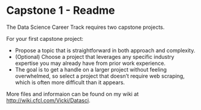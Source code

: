 # Capstone 1 - Readme

The Data Science Career Track requires two capstone projects. 

For your first capstone project:
   * Propose a topic that is straightforward in both approach and complexity.
   * (Optional) Choose a project that leverages any specific industry expertise you may already have from prior work experience.
   * The goal is to get a handle on a larger project without feeling overwhelmed, so select a project that doesn’t require web scraping, which is often more difficult than it appears.

More files and informaion can be found on my wiki at http://wiki.cfcl.com/Vicki/Datasci.
